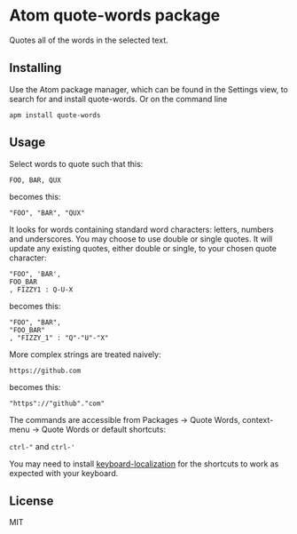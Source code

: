 # Atom quote-words package
Quotes all of the words in the selected text.

## Installing
Use the Atom package manager, which can be found in the Settings view, to search for and install quote-words. Or on the command line

`apm install quote-words`

## Usage
Select words to quote such that this:

`FOO, BAR, QUX`

becomes this:

`"FOO", "BAR", "QUX"`

It looks for words containing standard word characters: letters, numbers and underscores. You may choose to use double or single quotes. It will update any existing quotes, either double or single, to your chosen quote character:

```
"FOO", 'BAR',
FOO_BAR
, FIZZY1 : Q-U-X
```

becomes this:

```
"FOO", "BAR",
"FOO_BAR"
, "FIZZY_1" : "Q"-"U"-"X"
```

More complex strings are treated naively:

`https://github.com`

becomes this:

`"https"://"github"."com"`

The commands are accessible from Packages -> Quote Words, context-menu -> Quote Words or default shortcuts:

`ctrl-"` and `ctrl-'`

You may need to install [keyboard-localization](https://atom.io/packages/keyboard-localization) for the shortcuts to work as expected with your keyboard.

## License
MIT
